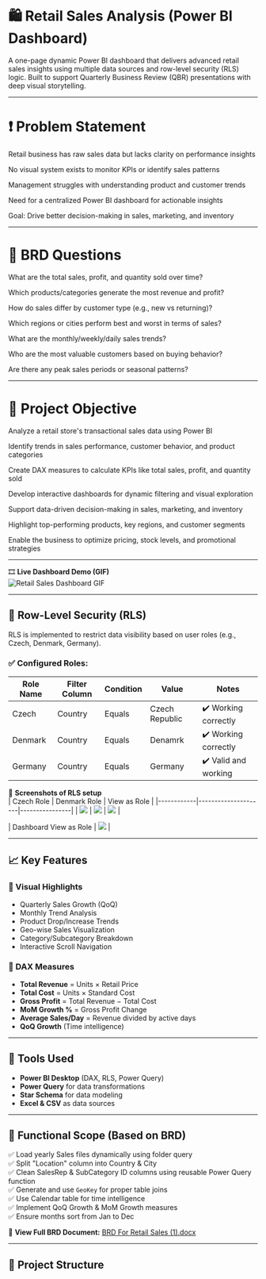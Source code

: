 # 🛍️ Retail Sales Analysis (Power BI Dashboard)

A one-page dynamic Power BI dashboard that delivers advanced retail sales insights using multiple data sources and row-level security (RLS) logic. Built to support Quarterly Business Review (QBR) presentations with deep visual storytelling.

---
# ❗ Problem Statement 
   Retail business has raw sales data but lacks clarity on performance insights

   No visual system exists to monitor KPIs or identify sales patterns

   Management struggles with understanding product and customer trends

   Need for a centralized Power BI dashboard for actionable insights

   
   Goal: Drive better decision-making in sales, marketing, and inventory
   
---
# 🧠 BRD Questions 
What are the total sales, profit, and quantity sold over time?

Which products/categories generate the most revenue and profit?

How do sales differ by customer type (e.g., new vs returning)?

Which regions or cities perform best and worst in terms of sales?

What are the monthly/weekly/daily sales trends?

Who are the most valuable customers based on buying behavior?

Are there any peak sales periods or seasonal patterns?

---
# 🧾 Project Objective

Analyze a retail store's transactional sales data using Power BI

Identify trends in sales performance, customer behavior, and product categories

Create DAX measures to calculate KPIs like total sales, profit, and quantity sold

Develop interactive dashboards for dynamic filtering and visual exploration

Support data-driven decision-making in sales, marketing, and inventory

Highlight top-performing products, key regions, and customer segments

Enable the business to optimize pricing, stock levels, and promotional strategies

---
🎞️ **Live Dashboard Demo (GIF)**  
![Retail Sales Dashboard GIF](images/dashboard.gif)

---

## 🔐 Row-Level Security (RLS)

RLS is implemented to restrict data visibility based on user roles (e.g., Czech, Denmark, Germany).

### ✅ Configured Roles:

| Role Name     | Filter Column | Condition | Value           | Notes                            |
|---------------|----------------|-----------|------------------|----------------------------------|
| Czech         | Country        | Equals    | Czech Republic   | ✔️ Working correctly              |
| Denmark       | Country        | Equals    | Denamrk     | ✔️ Working correctly              |
| Germany       | Country        | Equals    | Germany          | ✔️ Valid and working              |

📸 **Screenshots of RLS setup**  
| Czech Role | Denmark Role  | View as Role | 
|------------|---------------------|----------------|
| ![](images/Rls1.png) | ![](images/Rls2.png) | ![](images/Rls3.png) |

| Dashboard View as Role |
![](images/Denmarkview.png) |

---

## 📈 Key Features

### 📌 Visual Highlights

- Quarterly Sales Growth (QoQ)
- Monthly Trend Analysis
- Product Drop/Increase Trends
- Geo-wise Sales Visualization
- Category/Subcategory Breakdown
- Interactive Scroll Navigation

### 🧮 DAX Measures

- **Total Revenue** = Units × Retail Price  
- **Total Cost** = Units × Standard Cost  
- **Gross Profit** = Total Revenue − Total Cost  
- **MoM Growth %** = Gross Profit Change  
- **Average Sales/Day** = Revenue divided by active days  
- **QoQ Growth** (Time intelligence)

---

## 🧰 Tools Used

- **Power BI Desktop** (DAX, RLS, Power Query)
- **Power Query** for data transformations
- **Star Schema** for data modeling
- **Excel & CSV** as data sources

---

## 📝 Functional Scope (Based on BRD)

✅ Load yearly Sales files dynamically using folder query  
✅ Split "Location" column into Country & City  
✅ Clean SalesRep & SubCategory ID columns using reusable Power Query function  
✅ Generate and use `GeoKey` for proper table joins  
✅ Use Calendar table for time intelligence  
✅ Implement QoQ Growth & MoM Growth measures  
✅ Ensure months sort from Jan to Dec  

📄 **View Full BRD Document:** [BRD For Retail Sales (1).docx](./BRD%20For%20Retail%20Sales%20(1).docx)

---

## 📂 Project Structure

